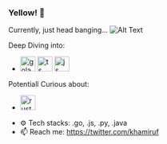 ### Yellow! :cowboy_hat_face:
Currently, just head banging...
![Alt Text](https://media.giphy.com/media/11dR2hEgtN5KoM/giphy.gif)

Deep Diving into:
- <img src="https://raw.githubusercontent.com/yurijserrano/Github-Profile-Readme-Logos/master/programming%20languages/go.svg" alt="golang" width="30"/> <img src="https://raw.githubusercontent.com/yurijserrano/Github-Profile-Readme-Logos/master/programming%20languages/typescript.svg" alt="ts" width="30"/> <img src="https://github.com/yurijserrano/Github-Profile-Readme-Logos/blob/master/programming%20languages/javascript.svg" alt="js" width="30"/>

Potentiall Curious about:
+ <img src="https://raw.githubusercontent.com/yurijserrano/Github-Profile-Readme-Logos/master/programming%20languages/rust.svg" alt="rust" width="30"/>


- ⚙️ Tech stacks: .go, .js, .py, .java
- 📫 Reach me: https://twitter.com/khamiruf

<!--
**khamiruf/khamiruf** is a ✨ _special_ ✨ repository because its `README.md` (this file) appears on your GitHub profile.

Here are some ideas to get you started:

- 🔭 I’m currently working on ...
- 🌱 I’m currently learning ...
- 👯 I’m looking to collaborate on ...
- 🤔 I’m looking for help with ...
- 💬 Ask me about ...
- 📫 How to reach me: ...
- 😄 Pronouns: ...
- ⚡ Fun fact: ...
-->
